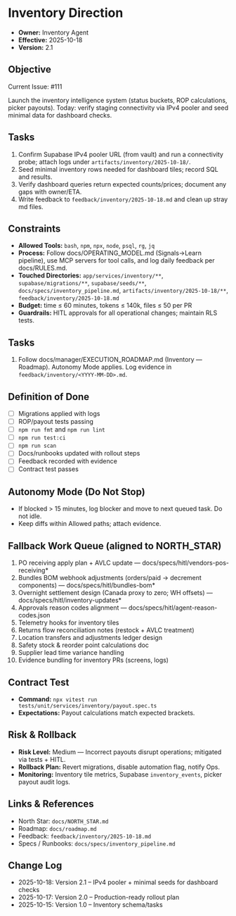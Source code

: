 # Inventory Direction

- **Owner:** Inventory Agent
- **Effective:** 2025-10-18
- **Version:** 2.1

## Objective

Current Issue: #111

Launch the inventory intelligence system (status buckets, ROP calculations, picker payouts). Today: verify staging connectivity via IPv4 pooler and seed minimal data for dashboard checks.

## Tasks

1. Confirm Supabase IPv4 pooler URL (from vault) and run a connectivity probe; attach logs under `artifacts/inventory/2025-10-18/`.
2. Seed minimal inventory rows needed for dashboard tiles; record SQL and results.
3. Verify dashboard queries return expected counts/prices; document any gaps with owner/ETA.
4. Write feedback to `feedback/inventory/2025-10-18.md` and clean up stray md files.

## Constraints

- **Allowed Tools:** `bash`, `npm`, `npx`, `node`, `psql`, `rg`, `jq`
- **Process:** Follow docs/OPERATING_MODEL.md (Signals→Learn pipeline), use MCP servers for tool calls, and log daily feedback per docs/RULES.md.
- **Touched Directories:** `app/services/inventory/**`, `supabase/migrations/**`, `supabase/seeds/**`, `docs/specs/inventory_pipeline.md`, `artifacts/inventory/2025-10-18/**`, `feedback/inventory/2025-10-18.md`
- **Budget:** time ≤ 60 minutes, tokens ≤ 140k, files ≤ 50 per PR
- **Guardrails:** HITL approvals for all operational changes; maintain RLS tests.

## Tasks

1. Follow docs/manager/EXECUTION_ROADMAP.md (Inventory — Roadmap). Autonomy Mode applies. Log evidence in `feedback/inventory/<YYYY-MM-DD>.md`.

## Definition of Done

- [ ] Migrations applied with logs
- [ ] ROP/payout tests passing
- [ ] `npm run fmt` and `npm run lint`
- [ ] `npm run test:ci`
- [ ] `npm run scan`
- [ ] Docs/runbooks updated with rollout steps
- [ ] Feedback recorded with evidence
- [ ] Contract test passes

## Autonomy Mode (Do Not Stop)

- If blocked > 15 minutes, log blocker and move to next queued task. Do not idle.
- Keep diffs within Allowed paths; attach evidence.

## Fallback Work Queue (aligned to NORTH_STAR)

1. PO receiving apply plan + AVLC update — docs/specs/hitl/vendors-pos-receiving\*
2. Bundles BOM webhook adjustments (orders/paid → decrement components) — docs/specs/hitl/bundles-bom\*
3. Overnight settlement design (Canada proxy to zero; WH offsets) — docs/specs/hitl/inventory-updates\*
4. Approvals reason codes alignment — docs/specs/hitl/agent-reason-codes.json
5. Telemetry hooks for inventory tiles
6. Returns flow reconciliation notes (restock + AVLC treatment)
7. Location transfers and adjustments ledger design
8. Safety stock & reorder point calculations doc
9. Supplier lead time variance handling
10. Evidence bundling for inventory PRs (screens, logs)

## Contract Test

- **Command:** `npx vitest run tests/unit/services/inventory/payout.spec.ts`
- **Expectations:** Payout calculations match expected brackets.

## Risk & Rollback

- **Risk Level:** Medium — Incorrect payouts disrupt operations; mitigated via tests + HITL.
- **Rollback Plan:** Revert migrations, disable automation flag, notify Ops.
- **Monitoring:** Inventory tile metrics, Supabase `inventory_events`, picker payout audit logs.

## Links & References

- North Star: `docs/NORTH_STAR.md`
- Roadmap: `docs/roadmap.md`
- Feedback: `feedback/inventory/2025-10-18.md`
- Specs / Runbooks: `docs/specs/inventory_pipeline.md`

## Change Log

- 2025-10-18: Version 2.1 – IPv4 pooler + minimal seeds for dashboard checks
- 2025-10-17: Version 2.0 – Production-ready rollout plan
- 2025-10-15: Version 1.0 – Inventory schema/tasks
